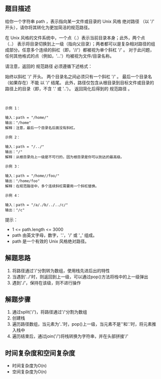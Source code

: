 ## 题目描述
给你一个字符串 path ，表示指向某一文件或目录的 Unix 风格 绝对路径 （以 '/' 开头），请你将其转化为更加简洁的规范路径。

在 Unix 风格的文件系统中，一个点（.）表示当前目录本身；此外，两个点 （..） 表示将目录切换到上一级（指向父目录）；两者都可以是复杂相对路径的组成部分。任意多个连续的斜杠（即，'//'）都被视为单个斜杠 '/' 。 对于此问题，任何其他格式的点（例如，'...'）均被视为文件/目录名称。

请注意，返回的 规范路径 必须遵循下述格式：

始终以斜杠 '/' 开头。
两个目录名之间必须只有一个斜杠 '/' 。
最后一个目录名（如果存在）不能 以 '/' 结尾。
此外，路径仅包含从根目录到目标文件或目录的路径上的目录（即，不含 '.' 或 '..'）。
返回简化后得到的 规范路径 。

 

```
示例 1：

输入：path = "/home/"
输出："/home"
解释：注意，最后一个目录名后面没有斜杠。
```

```
示例 2：

输入：path = "/../"
输出："/"
解释：从根目录向上一级是不可行的，因为根目录是你可以到达的最高级。
```

```
示例 3：

输入：path = "/home//foo/"
输出："/home/foo"
解释：在规范路径中，多个连续斜杠需要用一个斜杠替换。
```

```
示例 4：

输入：path = "/a/./b/../../c/"
输出："/c"
```

提示：

+ 1 <= path.length <= 3000
+ path 由英文字母，数字，'.'，'/' 或 '_' 组成。
+ path 是一个有效的 Unix 风格绝对路径。

## 解题思路
1. 将路径通过'/'分割转为数组，使用栈先进后出的特性
2. 当遇到'../'时，则返回到上一级，可以通过pop()方法将栈中的上一级弹出
3. 遇到'./'，保持在该级，则不进行操作

## 解题步骤
1. 通过split('/')，将路径通过'/'分割为数组
2. 创建栈
3. 遍历路径数组，当元素为'..'时，pop()上一级，当元素不是''和'.'时，将元素推入栈中
4. 遍历结束后，通过join('/')将栈转换为字符串，并在头部拼接'/'

## 时间复杂度和空间复杂度
+ 时间复杂度为O(n)
+ 空间复杂度为O(n)
